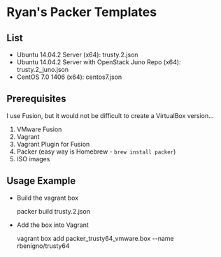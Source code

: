 Ryan's Packer Templates
=======================

List
----

- Ubuntu 14.04.2 Server (x64): trusty.2.json
- Ubuntu 14.04.2 Server with OpenStack Juno Repo (x64): trusty.2_juno.json
- CentOS 7.0 1406 (x64): centos7.json

Prerequisites
-------------

I use Fusion, but it would not be difficult to create a VirtualBox version...

1. VMware Fusion
2. Vagrant
3. Vagrant Plugin for Fusion
4. Packer (easy way is Homebrew - `brew install packer`)
5. ISO images

Usage Example 
-------------

- Build the vagrant box

    packer build trusty.2.json

- Add the box into Vagrant

    vagrant box add packer_trusty64_vmware.box --name rbenigno/trusty64